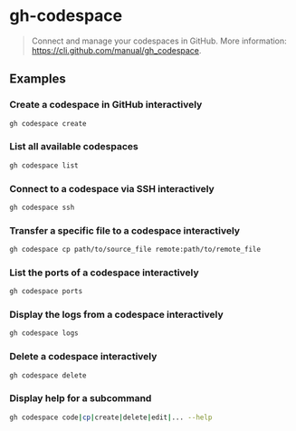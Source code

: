 # gh-codespace

> Connect and manage your codespaces in GitHub. More information: <https://cli.github.com/manual/gh_codespace>.

## Examples

### Create a codespace in GitHub interactively

```bash
gh codespace create
```

### List all available codespaces

```bash
gh codespace list
```

### Connect to a codespace via SSH interactively

```bash
gh codespace ssh
```

### Transfer a specific file to a codespace interactively

```bash
gh codespace cp path/to/source_file remote:path/to/remote_file
```

### List the ports of a codespace interactively

```bash
gh codespace ports
```

### Display the logs from a codespace interactively

```bash
gh codespace logs
```

### Delete a codespace interactively

```bash
gh codespace delete
```

### Display help for a subcommand

```bash
gh codespace code|cp|create|delete|edit|... --help
```
